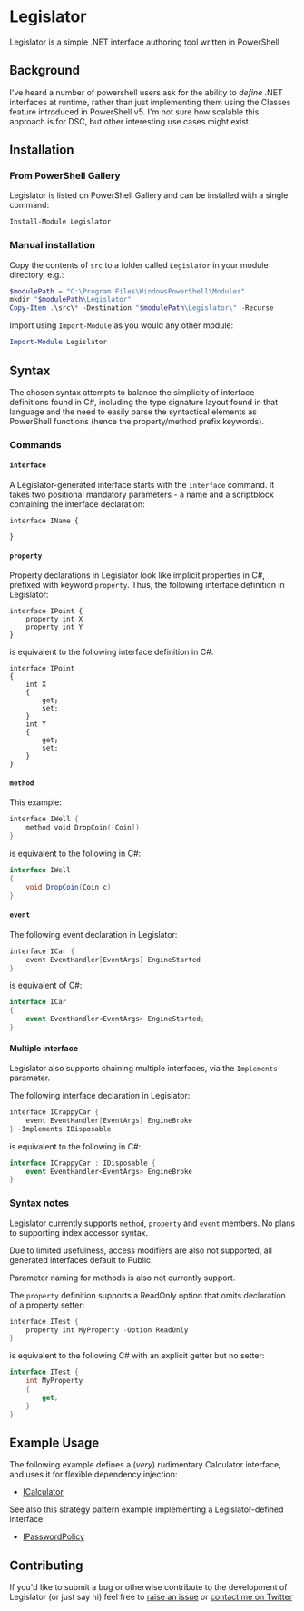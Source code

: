 # Legislator
Legislator is a simple .NET interface authoring tool written in PowerShell

## Background

I've heard a number of powershell users ask for the ability to _define_ .NET interfaces at runtime, rather than just implementing them using the Classes feature introduced in PowerShell v5. I'm not sure how scalable this approach is for DSC, but other interesting use cases might exist.

## Installation

### From PowerShell Gallery

Legislator is listed on PowerShell Gallery and can be installed with a single command:

```powershell
Install-Module Legislator
```

### Manual installation

Copy the contents of `src` to a folder called `Legislator` in your module directory, e.g.:

```powershell
$modulePath = "C:\Program Files\WindowsPowerShell\Modules"
mkdir "$modulePath\Legislator"
Copy-Item .\src\* -Destination "$modulePath\Legislator\" -Recurse
```

Import using `Import-Module` as you would any other module:

```powershell
Import-Module Legislator
```

## Syntax 

The chosen syntax attempts to balance the simplicity of interface definitions found in C#, including the type signature layout found in that language and the need to easily parse the syntactical elements as PowerShell functions (hence the property/method prefix keywords).

### Commands

#### `interface`

A Legislator-generated interface starts with the `interface` command. It takes two positional mandatory parameters - a name and a scriptblock containing the interface declaration:

    interface IName {

    }


#### `property`
Property declarations in Legislator look like implicit properties in C#, prefixed with keyword `property`.
Thus, the following interface definition in Legislator:

    interface IPoint {
        property int X
        property int Y
    }

is equivalent to the following interface definition in C#:

    interface IPoint 
    {
        int X
        {
            get;
            set;
        }
        int Y
        {
            get;
            set;
        }
    }


#### `method`

This example:

```powershell
interface IWell {
    method void DropCoin([Coin])
}
```

is equivalent to the following in C#:

```csharp
interface IWell
{
    void DropCoin(Coin c);
}
```

#### `event`

The following event declaration in Legislator:

```powershell
interface ICar {
    event EventHandler[EventArgs] EngineStarted
}
```

is equivalent of C#:

```csharp
interface ICar
{
    event EventHandler<EventArgs> EngineStarted;
}
```

#### Multiple interface

Legislator also supports chaining multiple interfaces, via the `Implements` parameter.

The following interface declaration in Legislator:

```powershell
interface ICrappyCar {
    event EventHandler[EventArgs] EngineBroke
} -Implements IDisposable
```

is equivalent to the following in C#:

```csharp
interface ICrappyCar : IDisposable {
    event EventHandler<EventArgs> EngineBroke
}
```

### Syntax notes

Legislator currently supports `method`, `property` and `event` members. No plans to supporting index accessor syntax.

Due to limited usefulness, access modifiers are also not supported, all generated interfaces default to Public.

Parameter naming for methods is also not currently support.

The `property` definition supports a ReadOnly option that omits declaration of a property setter:

```powershell
interface ITest {
    property int MyProperty -Option ReadOnly
}
```

is equivalent to the following C# with an explicit getter but no setter:

```csharp
interface ITest {
    int MyProperty
    {
        get;
    }
}
```

## Example Usage

The following example defines a (_very_) rudimentary Calculator interface, and uses it for flexible dependency injection:

- [ICalculator](https://gist.github.com/IISResetMe/ce158e711ea0ed0d0fb4b69bf3701a41)

See also this strategy pattern example implementing a Legislator-defined interface:

- [IPasswordPolicy](https://github.com/IISResetMe/IPasswordPolicy)

## Contributing

If you'd like to submit a bug or otherwise contribute to the development of Legislator (or just say hi) feel free to [raise an issue](https://github.com/IISResetMe/Legislator/issues/new) or [contact me on Twitter](https://twitter.com/IISResetMe) 
